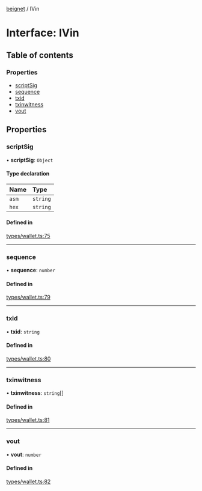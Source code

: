[beignet](../README.md) / IVin

# Interface: IVin

## Table of contents

### Properties

- [scriptSig](IVin.md#scriptsig)
- [sequence](IVin.md#sequence)
- [txid](IVin.md#txid)
- [txinwitness](IVin.md#txinwitness)
- [vout](IVin.md#vout)

## Properties

### scriptSig

• **scriptSig**: `Object`

#### Type declaration

| Name | Type |
| :------ | :------ |
| `asm` | `string` |
| `hex` | `string` |

#### Defined in

[types/wallet.ts:75](https://github.com/synonymdev/beignet/blob/0e5dd24/src/types/wallet.ts#L75)

___

### sequence

• **sequence**: `number`

#### Defined in

[types/wallet.ts:79](https://github.com/synonymdev/beignet/blob/0e5dd24/src/types/wallet.ts#L79)

___

### txid

• **txid**: `string`

#### Defined in

[types/wallet.ts:80](https://github.com/synonymdev/beignet/blob/0e5dd24/src/types/wallet.ts#L80)

___

### txinwitness

• **txinwitness**: `string`[]

#### Defined in

[types/wallet.ts:81](https://github.com/synonymdev/beignet/blob/0e5dd24/src/types/wallet.ts#L81)

___

### vout

• **vout**: `number`

#### Defined in

[types/wallet.ts:82](https://github.com/synonymdev/beignet/blob/0e5dd24/src/types/wallet.ts#L82)
